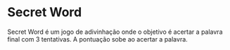 # Secret Word

Secret Word é um jogo de adivinhação onde o objetivo é acertar a palavra final com 3 tentativas. A pontuação sobe ao acertar a palavra.
